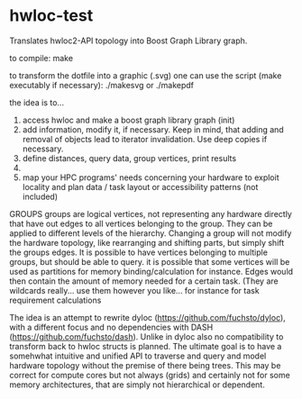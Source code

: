 # hwloc-test
Translates hwloc2-API topology into Boost Graph Library graph.

to compile:
make

to transform the dotfile into a graphic (.svg) one can use the script (make executably if necessary):
./makesvg
or ./makepdf

the idea is to...
1) access hwloc and make a boost graph library graph (init)
2) add information, modify it, if necessary. 
   Keep in mind, that adding and removal of objects lead to iterator invalidation. Use deep copies if necessary.
3) define distances, query data, group vertices, print results
4) 
5) map your HPC programs' needs concerning your hardware to exploit locality and plan data / task layout or accessibility patterns (not included)


GROUPS
groups are logical vertices, not representing any hardware directly that have out edges to all vertices belonging to the group. They can be applied to different levels of the hierarchy.
Changing a group will not modify the hardware topology, like rearranging and shifting parts, but simply shift the groups edges.
It is possible to have vertices belonging to multiple groups, but should be able to query.
it is possible that some vertices will be used as partitions for memory binding/calculation for instance. Edges would then contain the amount of memory needed for a certain task.
(They are wildcards really... use them however you like... for instance for task requirement calculations


The idea is an attempt to rewrite dyloc (https://github.com/fuchsto/dyloc), with a different focus and no dependencies with DASH (https://github.com/fuchsto/dash). Unlike in dyloc also no compatibility to transform back to hwloc structs is planned.
The ultimate goal is to have a somehwhat intuitive and unified API to traverse and query and model hardware topology without the premise of there being trees. This may be correct for compute cores but not always (grids) and certainly not for some memory architectures, that are simply not hierarchical or dependent.
